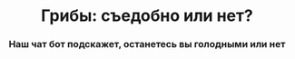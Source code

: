<h1 align="center">Грибы: съедобно или нет?</h1>
<h3 align="center">Наш чат бот подскажет, останетесь вы голодными или нет</h3>